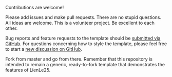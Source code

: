 Contributions are welcome! 

Please add issues and make pull requests. There are no stupid questions. All ideas are welcome. This is a volunteer project. Be excellent to each other.

Bug reports and feature requests to the template  should be [submitted via GitHub](https://github.com/LienLe25/LienLe25.github.io/issues/new/choose). For questions concerning how to style the template, please feel free to start a [new discussion on GitHub](https://github.com/LienLe25/LienLe25.github.io/discussions).

Fork from master and go from there. Remember that this repository is intended to remain a generic, ready-to-fork template that demonstrates the features of LienLe25.

